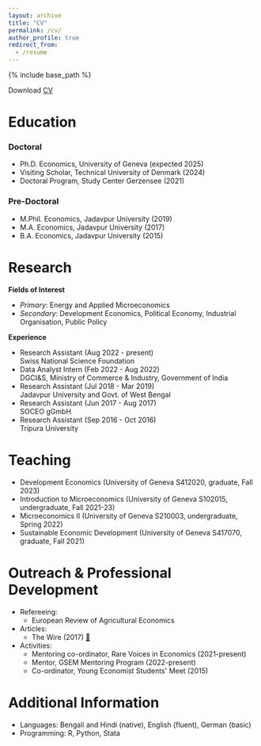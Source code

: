 ```yaml
---
layout: archive
title: "CV"
permalink: /cv/
author_profile: true
redirect_from:
  - /resume
---
```


{% include base_path %}

Download <a href="https://s-pritam.github.io/files/CV.pdf" target="_blank">CV</a>

Education
======
### Doctoral
* Ph.D. Economics, University of Geneva (expected 2025)
* Visiting Scholar, Technical University of Denmark (2024)
* Doctoral Program, Study Center Gerzensee (2021)

### Pre-Doctoral
* M.Phil. Economics, Jadavpur University (2019)
* M.A. Economics, Jadavpur University (2017)
* B.A. Economics, Jadavpur University (2015)

Research
======
**Fields of Interest**
* _Primary_: Energy and Applied Microeconomics
* _Secondary_: Development Economics, Political Economy, Industrial Organisation, Public Policy

**Experience**
* Research Assistant (Aug 2022 - present)\
  Swiss National Science Foundation
* Data Analyst Intern (Feb 2022 - Aug 2022)\
  DGCI&S, Ministry of Commerce & Industry, Government of India
* Research Assistant (Jul 2018 - Mar 2019)\
  Jadavpur University and Govt. of West Bengal
* Research Assistant (Jun 2017 - Aug 2017)\
  SOCEO gGmbH
* Research Assistant (Sep 2016 - Oct 2016)\
  Tripura University

Teaching
======
* Development Economics (University of Geneva S412020, graduate, Fall 2023)
* Introduction to Microeconomics (University of Geneva S102015, undergraduate, Fall 2021-23)
* Microeconomics II (University of Geneva S210003, undergraduate, Spring 2022)
* Sustainable Economic Development (University of Geneva S417070, graduate, Fall 2021)

Outreach & Professional Development
======
* Refereeing:  
  * European Review of Agricultural Economics
* Articles:
  * The Wire (2017) [🔗](https://thewire.in/economy/unprecedented-job-losses-wage-decline-unorganised-sector-post-demonetisation)
* Activities:
  * Mentoring co-ordinator, Rare Voices in Economics (2021-present)
  * Mentor, GSEM Mentoring Program (2022-present)
  * Co-ordinator, Young Economist Students' Meet (2015)

Additional Information
======
* Languages: Bengali and Hindi (native), English (fluent), German (basic)
* Programming: R, Python, Stata
